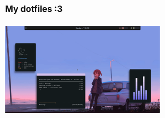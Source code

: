 <h1 align: "center"> My dotfiles :3 <h1>
<h1 align: "center"> <img src="https://raw.githubusercontent.com/N3k0Ch4n/.files/main/idk1.png"> <h1>
